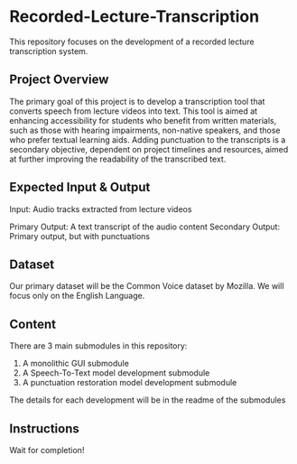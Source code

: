 # Recorded-Lecture-Transcription
This repository focuses on the development of a recorded lecture transcription system.

## Project Overview
The primary goal of this project is to develop a transcription tool that converts speech from lecture videos into text. This tool is aimed at enhancing accessibility for students who benefit from written materials, such as those with hearing impairments, non-native speakers, and those who prefer textual learning aids. Adding punctuation to the transcripts is a secondary objective, dependent on project timelines and resources, aimed at further improving the readability of the transcribed text.

## Expected Input & Output
Input: Audio tracks extracted from lecture videos

Primary Output: A text transcript of the audio content
Secondary Output: Primary output, but with punctuations

## Dataset
Our primary dataset will be the Common Voice dataset by Mozilla. We will focus only on the English Language.

## Content
There are 3 main submodules in this repository:
1) A monolithic GUI submodule
2) A Speech-To-Text model development submodule
3) A punctuation restoration model development submodule

The details for each development will be in the readme of the submodules

## Instructions

Wait for completion!
